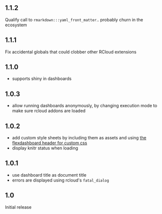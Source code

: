 ## 1.1.2
Qualify call to `rmarkdown:::yaml_front_matter`.. probably churn in the ecosystem

## 1.1.1
Fix accidental globals that could clobber other RCloud extensions

## 1.1.0
- supports shiny in dashboards

## 1.0.3
- allow running dashboards anonymously, by changing execution mode to make sure rcloud addons are loaded

## 1.0.2
- add custom style sheets by including them as assets and using
  [the flexdashboard header for custom css](http://rmarkdown.rstudio.com/flexdashboard/using.html#css_styles)
- display knitr status when loading

## 1.0.1
- use dashboard title as document title
- errors are displayed using rcloud's `fatal_dialog`

## 1.0
Initial release
